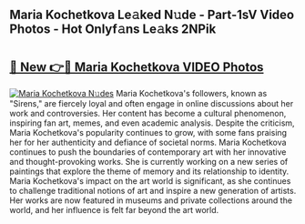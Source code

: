 ## Maria Kochetkova Le𝚊ked N𝚞de - Part-1sV Video Photos - Hot Onlyf𝚊ns Le𝚊ks 2NPik

# <h2><a href="http://ac25309.deff.icu/?id=Maria+Kochetkova">🔗 New 👉🔴 Maria Kochetkova VIDEO Photos</a></h2>

[![Maria Kochetkova N𝚞des](https://i.imgur.com/rIISA9y.gif)](http://ac25309.deff.icu/?id=Maria+Kochetkova)
Maria Kochetkova's followers, known as "Sirens," are fiercely loyal and often engage in online discussions about her work and controversies. Her content has become a cultural phenomenon, inspiring fan art, memes, and even academic analysis. Despite the criticism, Maria Kochetkova's popularity continues to grow, with some fans praising her for her authenticity and defiance of societal norms. Maria Kochetkova continues to push the boundaries of contemporary art with her innovative and thought-provoking works. She is currently working on a new series of paintings that explore the theme of memory and its relationship to identity. Maria Kochetkova's impact on the art world is significant, as she continues to challenge traditional notions of art and inspire a new generation of artists. Her works are now featured in museums and private collections around the world, and her influence is felt far beyond the art world.
